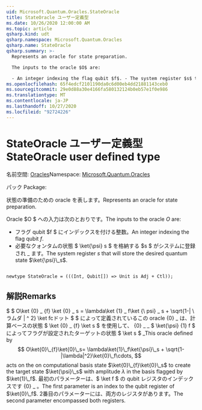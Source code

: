 ```yaml
---
uid: Microsoft.Quantum.Oracles.StateOracle
title: StateOracle ユーザー定義型
ms.date: 10/26/2020 12:00:00 AM
ms.topic: article
qsharp.kind: udt
qsharp.namespace: Microsoft.Quantum.Oracles
qsharp.name: StateOracle
qsharp.summary: >-
  Represents an oracle for state preparation.

  The inputs to the oracle $O$ are:

  - An integer indexing the flag qubit $f$. - The system register $s$ that will store the desired quantum state $\ket{\psi}\_s$.
ms.openlocfilehash: 65f4edcf2101190da0c6d00eb4dd21881143ceb0
ms.sourcegitcommit: 29e0d88a30e4166fa580132124b0eb57e1f0e986
ms.translationtype: MT
ms.contentlocale: ja-JP
ms.lasthandoff: 10/27/2020
ms.locfileid: "92724226"
---
```

# <a name="stateoracle-user-defined-type"></a><span data-ttu-id="be52e-102">StateOracle ユーザー定義型</span><span class="sxs-lookup"><span data-stu-id="be52e-102">StateOracle user defined type</span></span>

<span data-ttu-id="be52e-103">名前空間: [Oracles](xref:Microsoft.Quantum.Oracles)</span><span class="sxs-lookup"><span data-stu-id="be52e-103">Namespace: [Microsoft.Quantum.Oracles](xref:Microsoft.Quantum.Oracles)</span></span>

<span data-ttu-id="be52e-104">パック [](https://nuget.org/packages/)</span><span class="sxs-lookup"><span data-stu-id="be52e-104">Package: [](https://nuget.org/packages/)</span></span>


<span data-ttu-id="be52e-105">状態の準備のための oracle を表します。</span><span class="sxs-lookup"><span data-stu-id="be52e-105">Represents an oracle for state preparation.</span></span>

<span data-ttu-id="be52e-106">Oracle $O $ への入力は次のとおりです。</span><span class="sxs-lookup"><span data-stu-id="be52e-106">The inputs to the oracle $O$ are:</span></span>

- <span data-ttu-id="be52e-107">フラグ qubit $f $ にインデックスを付ける整数。</span><span class="sxs-lookup"><span data-stu-id="be52e-107">An integer indexing the flag qubit $f$.</span></span>
- <span data-ttu-id="be52e-108">必要なクォンタムの状態 $ \ket{\psi} s $ を格納する $s $ がシステムに登録され \_ ます。</span><span class="sxs-lookup"><span data-stu-id="be52e-108">The system register $s$ that will store the desired quantum state $\ket{\psi}\_s$.</span></span>

```qsharp

newtype StateOracle = (((Int, Qubit[]) => Unit is Adj + Ctl));
```



## <a name="remarks"></a><span data-ttu-id="be52e-109">解説</span><span class="sxs-lookup"><span data-stu-id="be52e-109">Remarks</span></span>

<span data-ttu-id="be52e-110">$ $ O\ket {0} \_ {f} \ket {0} \_ s = \lambda\ket {1} \_ f\ket {\ psi} \_ s + \sqrt{1-| \ ラムダ | ^ 2} \ket fcドット $ $ によって定義されているこの oracle {0} \_ は、計算ベースの状態 $ \ket {0} \_ {f} \ket s $ を使用して、 {0} \_ \_ $ \ket{\psi} {1} f $ によってフラグが設定されたターゲットの状態 $ \ket s $ \_</span><span class="sxs-lookup"><span data-stu-id="be52e-110">This oracle defined by $$ O\ket{0}\_{f}\ket{0}\_s= \lambda\ket{1}\_f\ket{\psi}\_s + \sqrt{1-|\lambda|^2}\ket{0}\_f\cdots, $$ acts on the on computational basis state $\ket{0}\_{f}\ket{0}\_s$ to create the target state $\ket{\psi}\_s$ with amplitude $\lambda$ in the basis flagged by $\ket{1}\_f$.</span></span>
<span data-ttu-id="be52e-111">最初のパラメーターは、$ \ket f $ の qubit レジスタのインデックスです {0} \_ 。</span><span class="sxs-lookup"><span data-stu-id="be52e-111">The first parameter is an index to the qubit register of $\ket{0}\_f$.</span></span> <span data-ttu-id="be52e-112">2番目のパラメーターには、両方のレジスタがあります。</span><span class="sxs-lookup"><span data-stu-id="be52e-112">The second parameter encompassed both registers.</span></span>